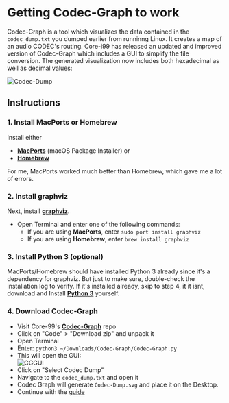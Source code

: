 # Getting Codec-Graph to work
Codec-Graph is a tool which visualizes the data contained in the `codec_dump.txt` you dumped earlier from runninng Linux. It creates a map of an audio CODEC's routing. Core-i99 has released an updated and improved version of Codec-Graph which includes a GUI to simplify the file conversion. The generated visualization now includes both hexadecimal as well as decimal values:

![Codec-Dump](https://user-images.githubusercontent.com/76865553/213944003-89744984-4df5-473c-8ae5-1b4d948a7d38.svg)

## Instructions

### 1. Install MacPorts or Homebrew
Install either 

- [**MacPorts**](https://www.macports.org/install.php) (macOS Package Installer) or 
- [**Homebrew**](https://brew.sh/)

For me, MacPorts worked much better than Homebrew, which gave me a lot of errors.

### 2. Install graphviz
Next, install [**graphviz**](https://graphviz.org/).

- Open Terminal and enter one of the following commands:
	- If you are using **MacPorts**, enter `sudo port install graphviz`
	- If you are using **Homebrew**, enter `brew install graphviz` 

### 3. Install Python 3 (optional)
MacPorts/Homebrew should have installed Python 3 already since it's a dependency for graphviz. But just to make sure, double-check the installation log to verify. If it's installed already, skip to step 4, it it isnt, download and Install [**Python 3**](https://www.python.org/downloads/) yourself.

### 4. Download Codec-Graph
- Visit Core-99's [**Codec-Graph**](https://github.com/Core-i99/Codec-Graph) repo
- Click on "Code" > "Download zip" and unpack it
- Open Terminal 
- Enter: `python3 ~/Downloads/Codec-Graph/Codec-Graph.py`
- This will open the GUI:</br> ![CGGUI](https://user-images.githubusercontent.com/76865553/213944025-ee8a9f97-e560-47fa-87c4-871324a6d40b.png)
- Click on "Select Codec Dump"
- Navigate to the `codec_dump.txt` and open it
- Codec Graph will generate `Codec-Dump.svg` and place it on the Desktop.
- Continue with the [guide](https://github.com/5T33Z0/AppleALC-Guides/blob/main/AppleALC_Layout-ID/README.md#converting-the-codec-dump)

